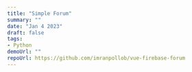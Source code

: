 ```yaml
---
title: "Simple Forum"
summary: ""
date: "Jan 4 2023"
draft: false
tags:
- Python
demoUrl: ""
repoUrl: https://github.com/imranpollob/vue-firebase-forum
---
```

